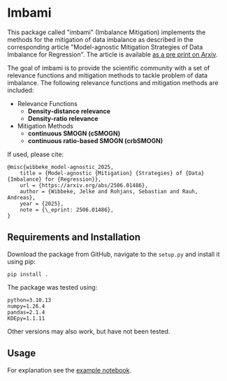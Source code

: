 # Imbami
This package called "imbami" (Imbalance Mitigation) implements the methods for the mitigation of data imbalance as described in the corresponding article "Model-agnostic Mitigation Strategies of Data Imbalance for Regression". The article is available [as a pre print on Arxiv](https://arxiv.org/abs/2506.01486).

The goal of imbami is to provide the scientific community with a set of relevance functions and mitigation methods to tackle problem of data imbalance. The following relevance functions and mitigation methods are included: 
* Relevance Functions
  * **Density-distance relevance**
  * **Density-ratio relevance**
* Mitigation Methods
  * **continuous SMOGN (cSMOGN)**
  * **continuous ratio-based SMOGN (crbSMOGN)**



If used, please cite:
```
@misc{wibbeke_model-agnostic_2025,
	title = {Model-agnostic {Mitigation} {Strategies} of {Data} {Imbalance} for {Regression}},
	url = {https://arxiv.org/abs/2506.01486},
	author = {Wibbeke, Jelke and Rohjans, Sebastian and Rauh, Andreas},
	year = {2025},
	note = {\_eprint: 2506.01486},
}
```

## Requirements and Installation
Download the package from GitHub, navigate to the `setup.py` and install it using pip:
```
pip install .
```
The package was tested using:
```
python=3.10.13
numpy=1.26.4
pandas=2.1.4
KDEpy=1.1.11
```

Other versions may also work, but have not been tested.

## Usage
For explanation see the [example notebook](example.ipynb).
